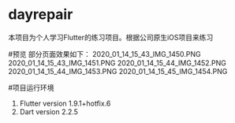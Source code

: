 # dayrepair

本项目为个人学习Flutter的练习项目。根据公司原生iOS项目来练习

#预览
部分页面效果如下：
2020_01_14_15_43_IMG_1450.PNG
2020_01_14_15_43_IMG_1451.PNG
2020_01_14_15_44_IMG_1452.PNG
2020_01_14_15_44_IMG_1453.PNG
2020_01_14_15_45_IMG_1454.PNG

#项目运行环境
1. Flutter version 1.9.1+hotfix.6
2. Dart version 2.2.5